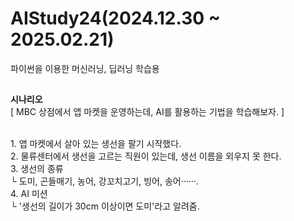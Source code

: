 # AIStudy24(2024.12.30 ~ 2025.02.21)
파이썬을 이용한 머신러닝, 딥러닝 학습용
##
**시나리오**
<br/>
[ MBC 상점에서 앱 마켓을 운영하는데, AI를 활용하는 기법을 학습해보자. ]
<br/>
 
<br/>
1. 앱 마켓에서 살아 있는 생선을 팔기 시작했다.
<br/>
2. 물류센터에서 생선을 고르는 직원이 있는데, 생선 이름을 외우지 못 한다.
<br/>
3. 생선의 종류<br/>
  └ 도미, 곤들매기, 농어, 강꼬치고기, 빙어, 송어······.
<br/>
4. AI 미션<br/>
  └ '생선의 길이가 30cm 이상이면 도미'라고 알려줌.
